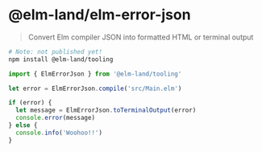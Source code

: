 # @elm-land/elm-error-json

> Convert Elm compiler JSON into formatted HTML or terminal output

```sh
# Note: not published yet!
npm install @elm-land/tooling
```

```js
import { ElmErrorJson } from '@elm-land/tooling'

let error = ElmErrorJson.compile('src/Main.elm')

if (error) {
  let message = ElmErrorJson.toTerminalOutput(error)
  console.error(message)
} else {
  console.info('Woohoo!!')
}
```